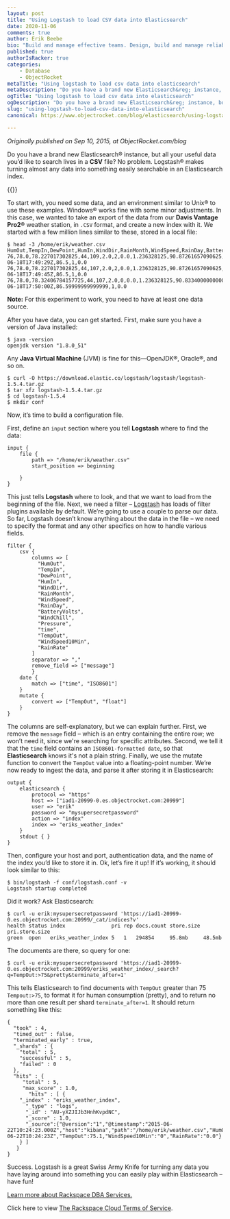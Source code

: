 ```yaml
---
layout: post
title: "Using Logstash to load CSV data into Elasticsearch"
date: 2020-11-06
comments: true
author: Erik Beebe
bio: "Build and manage effective teams. Design, build and manage reliable infrastructure, networks, processes. Datacenter, infrastructure planning. Databases (MongoDB, MySQL, etc.). Containers and virtualization (OpenVZ, LXC, Proxmox, Docker, KVM, etc). Storage engineering."
published: true
authorIsRacker: true
categories:
    - Database
    - ObjectRocket
metaTitle: "Using logstash to load csv data into elasticsearch"
metaDescription: "Do you have a brand new Elasticsearch&reg; instance, but all your useful data you’d like to search lives in a **CSV** file? No problem. Logstash&reg; makes turning almost any data into something easily searchable in an Elasticsearch index."
ogTitle: "Using logstash to load csv data into elasticsearch"
ogDescription: "Do you have a brand new Elasticsearch&reg; instance, but all your useful data you’d like to search lives in a **CSV** file? No problem. Logstash&reg; makes turning almost any data into something easily searchable in an Elasticsearch index."
slug: "using-logstash-to-load-csv-data-into-elasticsearch"
canonical: https://www.objectrocket.com/blog/elasticsearch/using-logstash-for-csv-data-elasticsearch/

---
```


*Originally published on Sep 10, 2015, at ObjectRocket.com/blog*

Do you have a brand new Elasticsearch&reg; instance, but all your useful data you’d like to search lives in a **CSV** file? No problem. Logstash&reg; makes turning almost any data into something easily searchable in an Elasticsearch index.

<!--more-->

{{<img src="picture1.png" title="" alt="">}}

To start with, you need some data, and an environment similar to Unix&reg; to use these examples. Windows&reg; works fine with some minor adjustments. In this case, we wanted to take an export of the data from our **Davis Vantage Pro2&reg;** weather station, in `.CSV` format, and create a new index with it.
We started with a few million lines similar to these, stored in a local file:

    $ head -3 /home/erik/weather.csv
    HumOut,TempIn,DewPoint,HumIn,WindDir,RainMonth,WindSpeed,RainDay,BatteryVolts,WindChill,Pressure,time,TempOut,WindSpeed10Min,RainRate
    76,78.0,78.227017302825,44,109,2.0,2,0.0,1.236328125,90.87261657090625,29.543,2015-06-18T17:49:29Z,86.5,1,0.0
    76,78.0,78.227017302825,44,107,2.0,2,0.0,1.236328125,90.87261657090625,29.543,2015-06-18T17:49:45Z,86.5,1,0.0
    76,78.0,78.32406784157725,44,107,2.0,0,0.0,1.236328125,90.83340000000001,29.543,2015-06-18T17:50:00Z,86.59999999999999,1,0.0

**Note:** For this experiment to work, you need to have at least one data source.

After you have data, you can get started. First, make sure you have a version of Java installed:

    $ java -version
    openjdk version "1.8.0_51"

Any **Java Virtual Machine** (JVM) is fine for this&mdash;OpenJDK&reg;, Oracle&reg;, and so on.

    $ curl -O https://download.elastic.co/logstash/logstash/logstash-1.5.4.tar.gz
    $ tar xfz logstash-1.5.4.tar.gz
    $ cd logstash-1.5.4
    $ mkdir conf

Now, it’s time to build a configuration file.

First, define an `input` section where you tell **Logstash** where to find the data:

    input {
        file {
            path => "/home/erik/weather.csv"
            start_position => beginning

        }
    }

This just tells **Logstash** where to look, and that we want to load from the beginning of the file. Next, we need a filter – [Logstash](https://www.elastic.co/guide/en/logstash/current/filter-plugins.html) has loads of filter plugins available by default. We’re going to use a couple to parse our data. So far, Logstash doesn’t know anything about the data in the file – we need to specify the format and any other specifics on how to handle various fields.

    filter {
        csv {
            columns => [
              "HumOut",
              "TempIn",
              "DewPoint",
              "HumIn",
              "WindDir",
              "RainMonth",
              "WindSpeed",
              "RainDay",
              "BatteryVolts",
              "WindChill",
              "Pressure",
              "time",
              "TempOut",
              "WindSpeed10Min",
              "RainRate"
            ]
            separator => ","
            remove_field => ["message"]
            }
        date {
            match => ["time", "ISO8601"]
        }
        mutate {
            convert => ["TempOut", "float"]
        }
    }

The columns are self-explanatory, but we can explain further. First, we remove the `message` field – which is an entry containing the entire row; we won’t need it, since we're searching for specific attributes. Second, we tell it that the `time` field contains an `ISO8601-formatted date`, so that **Elasticsearch** knows it's not a plain string. Finally, we use the mutate function to convert the `TempOut` value into a floating-point number.
We’re now ready to ingest the data, and parse it after storing it in Elasticsearch:

    output {
        elasticsearch {
            protocol => "https"
            host => ["iad1-20999-0.es.objectrocket.com:20999"]
            user => "erik"
            password => "mysupersecretpassword"
            action => "index"
            index => "eriks_weather_index"
        }
        stdout { }
    }

Then, configure your host and port, authentication data, and the name of the index you’d like to store it in. Ok, let’s fire it up! If it’s working, it should look similar to this:

    $ bin/logstash -f conf/logstash.conf -v
    Logstash startup completed

Did it work? Ask Elasticsearch:

    $ curl -u erik:mysupersecretpassword 'https://iad1-20999-0.es.objectrocket.com:20999/_cat/indices?v'
    health status index               pri rep docs.count store.size pri.store.size
    green  open   eriks_weather_index 5   1   294854     95.8mb     48.5mb

The documents are there, so query for one:

    $ curl -u erik:mysupersecretpassword 'https://iad1-20999-0.es.objectrocket.com:20999/eriks_weather_index/_search?q=TempOut:>75&pretty&terminate_after=1'

This tells Elasticsearch to find documents with `TempOut` greater than 75 `Tempout:>75`, to format it for human consumption (pretty), and to return no more than one result per shard `terminate_after=1`. It should return something like this:

    {
      "took" : 4,
      "timed_out" : false,
      "terminated_early" : true,
      "_shards" : {
        "total" : 5,
        "successful" : 5,
        "failed" : 0
      },
      "hits" : {
         "total" : 5,
         "max_score" : 1.0,
           "hits" : [ {
        "_index" : "eriks_weather_index",
          "_type" : "logs",
          "_id" : "AU-yXZJIJb3HnhKvpdNC",
          "_score" : 1.0,
          "_source":{"@version":"1","@timestamp":"2015-06-22T10:24:23.000Z","host":"kibana","path":"/home/erik/weather.csv","HumOut":"86","TempIn":"79.7","DewPoint":"70.65179649787358","HumIn":"46","WindDir":"161","RainMonth":"2.7","WindSpeed":"0","RainDay":"0.36","BatteryVolts":"1.125","WindChill":"82.41464999999999","Pressure":"29.611","time":"2015-06-22T10:24:23Z","TempOut":75.1,"WindSpeed10Min":"0","RainRate":"0.0"}
        } ]
       } 
    }

Success. Logstash is a great Swiss Army Knife for turning any data you have laying around into something you can easily play within Elasticsearch – have fun!

<a class="cta purple" id="cta" href="https://www.rackspace.com/data/dba-services">Learn more about Rackspace DBA Services.</a>

Click here to view [The Rackspace Cloud Terms of Service](https://www.rackspace.com/cloud/legal/).

